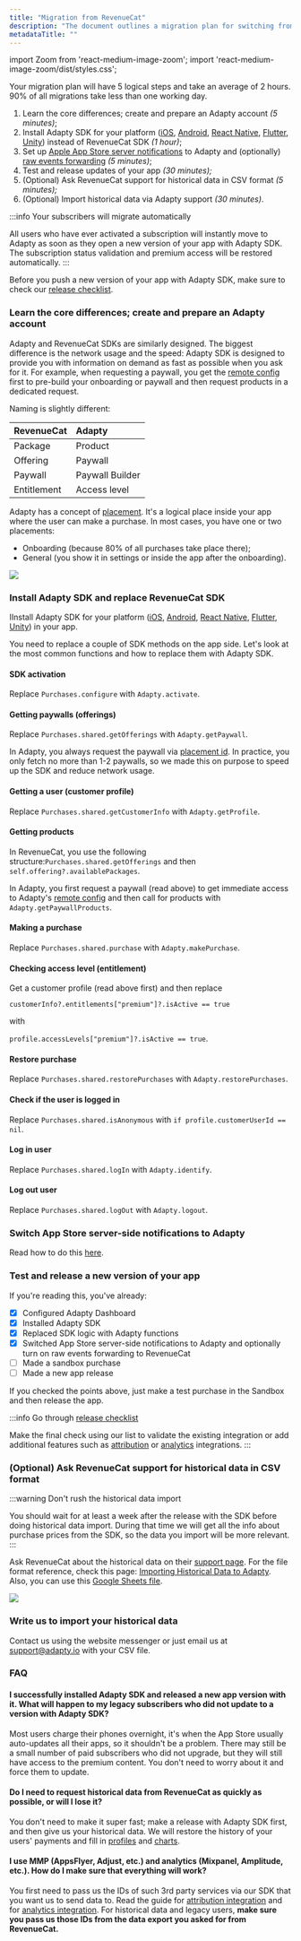 ```yaml
---
title: "Migration from RevenueCat"
description: "The document outlines a migration plan for switching from RevenueCat SDK to Adapty SDK, which involves learning the core differences, installing Adapty SDK, switching App Store server-side notifications, testing and releasing a new app version, and optionally importing historical data."
metadataTitle: ""
---
```


import Zoom from 'react-medium-image-zoom';
import 'react-medium-image-zoom/dist/styles.css';

Your migration plan will have 5 logical steps and take an average of 2 hours. 90% of all migrations take less than one working day.

1. Learn the core differences; create and prepare an Adapty account _(5 minutes)_;
2. Install Adapty SDK for your platform ([iOS](sdk-installation-ios), [Android](sdk-installation-android), [React Native](sdk-installation-reactnative), [Flutter](sdk-installation-flutter), [Unity](sdk-installation-unity)) instead of RevenueCat SDK _(1 hour)_;
3. Set up [Apple App Store server notifications](app-store-server-notifications) to Adapty and (optionally) [raw events forwarding](app-store-server-notifications#raw-events-forwarding) _(5 minutes)_;
4. Test and release updates of your app _(30 minutes);_
5. (Optional) Ask RevenueCat support for historical data in CSV format  _(5 minutes);_
6. (Optional) Import historical data via Adapty support _(30 minutes)_.

:::info
Your subscribers will migrate automatically

All users who have ever activated a subscription will instantly move to Adapty as soon as they open a new version of your app with Adapty SDK. The subscription status validation and premium access will be restored automatically.
:::

Before you push a new version of your app with Adapty SDK, make sure to check our [release сhecklist](release-checklist).

### Learn the core differences; create and prepare an Adapty account

Adapty and RevenueCat SDKs are similarly designed. The biggest difference is the network usage and the speed: Adapty SDK is designed to provide you with information on demand as fast as possible when you ask for it. For example, when requesting a paywall, you get the [remote config](customize-paywall-with-remote-config) first to pre-build your onboarding or paywall and then request products in a dedicated request.

Naming is slightly different:

| RevenueCat  | Adapty          |
| :---------- | :-------------- |
| Package     | Product         |
| Offering    | Paywall         |
| Paywall     | Paywall Builder |
| Entitlement | Access level    |

Adapty has a concept of [placement](placements). It's a logical place inside your app where the user can make a purchase. In most cases, you have one or two placements:

- Onboarding (because 80% of all purchases take place there);
- General (you show it in settings or inside the app after the onboarding).


<Zoom>
  <img src={require('./img/2406d97-image.webp').default}
  style={{
    border: '1px solid #727272', /* border width and color */
    width: '300px', /* image width */
    display: 'block', /* for alignment */
    margin: '0 auto' /* center alignment */
  }}
/>
</Zoom>





### Install Adapty SDK and replace RevenueCat SDK

IInstall Adapty SDK for your platform ([iOS](sdk-installation-ios), [Android](sdk-installation-android), [React Native](sdk-installation-reactnative), [Flutter](sdk-installation-flutter), [Unity](sdk-installation-unity)) in your app.

You need to replace a couple of SDK methods on the app side. Let's look at the most common functions and how to replace them with Adapty SDK.

#### SDK activation

Replace `Purchases.configure` with `Adapty.activate`.

#### Getting paywalls (offerings)

Replace `Purchases.shared.getOfferings` with `Adapty.getPaywall`. 

In Adapty, you always request the paywall via [placement id](placements). In practice, you only fetch no more than 1-2 paywalls, so we made this on purpose to speed up the SDK and reduce network usage.

#### Getting a user (customer profile)

Replace `Purchases.shared.getCustomerInfo` with `Adapty.getProfile`.

#### Getting products

In RevenueCat, you use the following structure:`Purchases.shared.getOfferings` and then `self.offering?.availablePackages`.

In Adapty, you first request a paywall (read above) to get immediate access to Adapty's [remote config](customize-paywall-with-remote-config) and then call for products with `Adapty.getPaywallProducts`.

#### Making a purchase

Replace `Purchases.shared.purchase` with `Adapty.makePurchase`.

#### Checking access level (entitlement)

Get a customer profile (read above first) and then replace 

`customerInfo?.entitlements["premium"]?.isActive == true`

with

`profile.accessLevels["premium"]?.isActive == true`.

#### Restore purchase

Replace `Purchases.shared.restorePurchases` with `Adapty.restorePurchases`.

#### Check if the user is logged in

Replace `Purchases.shared.isAnonymous` with `if profile.customerUserId == nil`.

#### Log in user

Replace `Purchases.shared.logIn` with `Adapty.identify`.

#### Log out user

Replace `Purchases.shared.logOut` with `Adapty.logout`.

### Switch App Store server-side notifications to Adapty

Read how to do this [here](migrate-to-adapty-from-another-solutions#changing-apple-server-notifications).

### Test and release a new version of your app

If you're reading this, you've already:

- [x] Configured Adapty Dashboard
- [x] Installed Adapty SDK
- [x] Replaced SDK logic with Adapty functions
- [x] Switched App Store server-side notifications to Adapty and optionally turn on raw events forwarding to RevenueCat
- [ ] Made a sandbox purchase
- [ ] Made a new app release

If you checked the points above, just make a test purchase in the Sandbox and then release the app.

:::info
Go through [release checklist](release-checklist)

Make the final check using our list to validate the existing integration or add additional features such as [attribution](attribution-integration) or [analytics](analytics-integration) integrations.
:::

### (Optional) Ask RevenueCat support for historical data in CSV format

:::warning
Don't rush the historical data import

You should wait for at least a week after the release with the SDK before doing historical data import. During that time we will get all the info about purchase prices from the SDK, so the data you import will be more relevant.
:::

Ask RevenueCat about the historical data on their [support page](https://app.revenuecat.com/settings/support). For the file format reference, check this page: [Importing Historical Data to Adapty](importing-historical-data-to-adapty). Also, you can use this [Google Sheets file](https://docs.google.com/spreadsheets/d/162LMI9D7-BP63Jkllj2AtpaD7FQFa0-V-Yht1U65Ojs/edit#gid=70701724).


<Zoom>
  <img src={require('./img/2bce57f-CleanShot_2022-03-16_at_15.40.072x.webp').default}
  style={{
    border: '1px solid #727272', /* border width and color */
    width: '700px', /* image width */
    display: 'block', /* for alignment */
    margin: '0 auto' /* center alignment */
  }}
/>
</Zoom>





### Write us to import your historical data

Contact us using the website messenger or just email us at [support@adapty.io](mailto:support@adapty.io) with your CSV file.

### FAQ

#### I successfully installed Adapty SDK and released a new app version with it. What will happen to my legacy subscribers who did not update to a version with Adapty SDK?

Most users charge their phones overnight, it's when the App Store usually auto-updates all their apps, so it shouldn't be a problem. There may still be a small number of paid subscribers who did not upgrade, but they will still have access to the premium content. You don't need to worry about it and force them to update.

#### Do I need to request historical data from RevenueCat as quickly as possible, or will I lose it?

You don't need to make it super fast; make a release with Adapty SDK first, and then give us your historical data. We will restore the history of your users' payments and fill in [profiles](profiles-crm) and [charts](charts).

#### I use MMP (AppsFlyer, Adjust, etc.) and analytics (Mixpanel, Amplitude, etc.). How do I make sure that everything will work?

You first need to pass us the IDs of such 3rd party services via our SDK that you want us to send data to. Read the guide for [attribution integration](attribution-integration) and for [analytics integration](analytics-integration). For historical data and legacy users, **make sure you pass us those IDs from the data export you asked for from RevenueCat.**